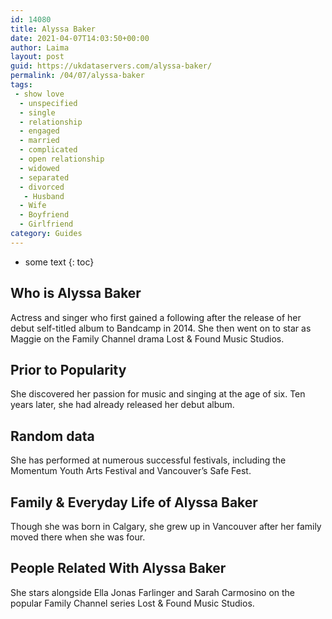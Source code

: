 ```yaml
---
id: 14080
title: Alyssa Baker
date: 2021-04-07T14:03:50+00:00
author: Laima
layout: post
guid: https://ukdataservers.com/alyssa-baker/
permalink: /04/07/alyssa-baker
tags:
 - show love
  - unspecified
  - single
  - relationship
  - engaged
  - married
  - complicated
  - open relationship
  - widowed
  - separated
  - divorced
   - Husband
  - Wife
  - Boyfriend
  - Girlfriend
category: Guides
---
```


* some text
{: toc}


## Who is Alyssa Baker
                  
                  
                  
Actress and singer who first gained a following after the release of her debut self-titled album to Bandcamp in 2014. She then went on to star as Maggie on the Family Channel drama Lost & Found Music Studios.
                  
              
            
              
            
                
                
                
## Prior to Popularity
                  
                  
                  
She discovered her passion for music and singing at the age of six. Ten years later, she had already released her debut album.
                  
              
            
              
            
                
                
                
## Random data
                  
                  
                  
She has performed at numerous successful festivals, including the Momentum Youth Arts Festival and Vancouver&#8217;s Safe Fest.
                  
              
            
              
            
                
                
                
## Family & Everyday Life of Alyssa Baker
                  
                  
                  
Though she was born in Calgary, she grew up in Vancouver after her family moved there when she was four.
                  
              
            
              
            
                
                
                
## People Related With Alyssa Baker
                  
                  
                  
She stars alongside Ella Jonas Farlinger and Sarah Carmosino on the popular Family Channel series Lost & Found Music Studios.
                  
              
            
              
            
                
              
            
              
              
            
            
              
            
          
          
          